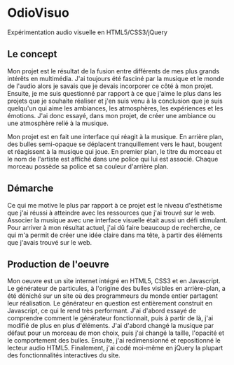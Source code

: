 OdioVisuo
=========

Expérimentation audio visuelle en HTML5/CSS3/jQuery

## Le concept
Mon projet est le résultat de la fusion entre différents de mes plus grands intérêts en multimédia. J'ai toujours été fasciné par la musique et le monde de l'audio alors je savais que je devais incorporer ce côté à mon projet. Ensuite, je me suis questionné par rapport à ce que j'aime le plus dans les projets que je souhaite réaliser et j'en suis venu à la conclusion que je suis quelqu'un qui aime les ambiances, les atmosphères, les expériences et les émotions. J'ai donc essayé, dans mon projet, de créer une ambiance ou une atmosphère relié à la musique.

Mon projet est en fait une interface qui réagit à la musique. En arrière plan, des bulles semi-opaque se déplacent tranquillement vers le haut, bougent et réagissent à la musique qui joue. En premier plan, le titre du morceau et le nom de l'artiste est affiché dans une police qui lui est associé. Chaque morceau possède sa police et sa couleur d'arrière plan.

## Démarche
Ce qui me motive le plus par rapport à ce projet est le niveau d'esthétisme que j'ai réussi à atteindre avec les ressources que j'ai trouvé sur le web. Associer la musique avec une interface visuelle était aussi un défi stimulant. Pour arriver à mon résultat actuel, j'ai dû faire beaucoup de recherche, ce qui m'a permit de créer une idée claire dans ma tête, à partir des éléments que j'avais trouvé sur le web.

## Production de l'oeuvre
Mon oeuvre est un site internet intégré en HTML5, CSS3 et en Javascript. Le générateur de particules, à l'origine des bulles visibles en arrière-plan, a été déniché sur un site où des programmeurs du monde entier partagent leur réalisation. Le générateur en question est entièrement construit en Javascript, ce qui le rend très performant. J'ai d'abord essayé de comprendre comment le générateur fonctionnait, puis à partir de là, j'ai modifié de plus en plus d'éléments. J'ai d'abord changé la musique par défaut pour un morceau de mon choix, puis j'ai changé la taille, l'opacité et le comportement des bulles. Ensuite, j'ai redimensionné et repositionné le lecteur audio HTML5. Finalement, j'ai codé moi-même en jQuery la plupart des fonctionnalités interactives du site.
